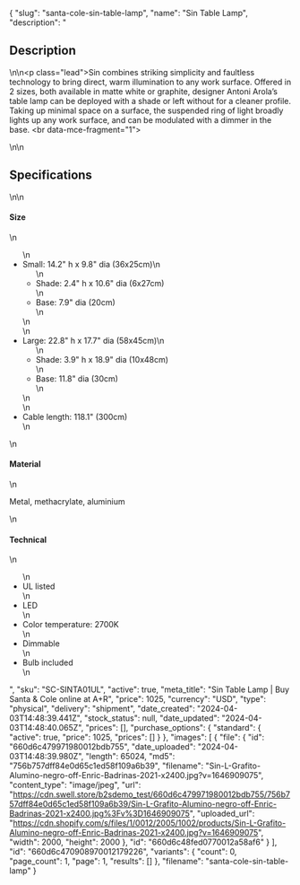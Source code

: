 {
  "slug": "santa-cole-sin-table-lamp",
  "name": "Sin Table Lamp",
  "description": "<h2>Description</h2>\n<!-- split -->\n<p class=\"lead\">Sin combines striking simplicity and faultless technology to bring direct, warm illumination to any work surface. Offered in 2 sizes, both available in matte white or graphite, designer Antoni Arola’s table lamp can be deployed with a shade or left without for a cleaner profile. Taking up minimal space on a surface, the suspended ring of light broadly lights up any work surface, and can be modulated with a dimmer in the base. <br data-mce-fragment=\"1\"></p>\n<!-- split -->\n<h2>Specifications</h2>\n<!-- split -->\n<h4>Size</h4>\n<ul>\n<li>Small: 14.2\" h x 9.8\" dia (36x25cm)\n<ul>\n<li>Shade: 2.4\" h x 10.6\" dia (6x27cm)</li>\n<li>Base: 7.9\" dia (20cm)</li>\n</ul>\n</li>\n<li>Large: 22.8\" h x 17.7\" dia (58x45cm)\n<ul>\n<li>Shade: 3.9\" h x 18.9\" dia (10x48cm)</li>\n<li>Base: 11.8\" dia (30cm)</li>\n</ul>\n</li>\n<li>Cable length: 118.1\" (300cm)</li>\n</ul>\n<h4>Material</h4>\n<p>Metal, methacrylate, aluminium</p>\n<h4>Technical</h4>\n<ul>\n<li>UL listed</li>\n<li>LED</li>\n<li>Color temperature: 2700K</li>\n<li>Dimmable</li>\n<li>Bulb included</li>\n</ul>",
  "sku": "SC-SINTA01UL",
  "active": true,
  "meta_title": "Sin Table Lamp | Buy Santa & Cole online at A+R",
  "price": 1025,
  "currency": "USD",
  "type": "physical",
  "delivery": "shipment",
  "date_created": "2024-04-03T14:48:39.441Z",
  "stock_status": null,
  "date_updated": "2024-04-03T14:48:40.065Z",
  "prices": [],
  "purchase_options": {
    "standard": {
      "active": true,
      "price": 1025,
      "prices": []
    }
  },
  "images": [
    {
      "file": {
        "id": "660d6c479971980012bdb755",
        "date_uploaded": "2024-04-03T14:48:39.980Z",
        "length": 65024,
        "md5": "756b757dff84e0d65c1ed58f109a6b39",
        "filename": "Sin-L-Grafito-Alumino-negro-off-Enric-Badrinas-2021-x2400.jpg?v=1646909075",
        "content_type": "image/jpeg",
        "url": "https://cdn.swell.store/b2sdemo_test/660d6c479971980012bdb755/756b757dff84e0d65c1ed58f109a6b39/Sin-L-Grafito-Alumino-negro-off-Enric-Badrinas-2021-x2400.jpg%3Fv%3D1646909075",
        "uploaded_url": "https://cdn.shopify.com/s/files/1/0012/2005/1002/products/Sin-L-Grafito-Alumino-negro-off-Enric-Badrinas-2021-x2400.jpg?v=1646909075",
        "width": 2000,
        "height": 2000
      },
      "id": "660d6c48fed0770012a58af6"
    }
  ],
  "id": "660d6c470908970012179226",
  "variants": {
    "count": 0,
    "page_count": 1,
    "page": 1,
    "results": []
  },
  "filename": "santa-cole-sin-table-lamp"
}
